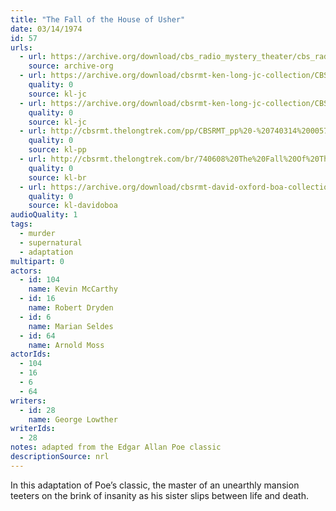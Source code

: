 ```yaml
---
title: "The Fall of the House of Usher"
date: 03/14/1974
id: 57
urls: 
  - url: https://archive.org/download/cbs_radio_mystery_theater/cbs_radio_mystery_theater-0051-0100.zip/cbs_radio_mystery_theater-0051-0100%2Fcbsrmt_0057_the_fall_of_the_house_of_usher.mp3
    source: archive-org
  - url: https://archive.org/download/cbsrmt-ken-long-jc-collection/CBSRMT - 740314 0057 Fall Of The House Of Usher vbr na_jc.mp3
    quality: 0
    source: kl-jc
  - url: https://archive.org/download/cbsrmt-ken-long-jc-collection/CBSRMT - 740314 0057 Fall of the House of Usher vbr df_jc.mp3
    quality: 0
    source: kl-jc
  - url: http://cbsrmt.thelongtrek.com/pp/CBSRMT_pp%20-%20740314%200057%20The%20Fall%20of%20the%20House%20of%20Usher.mp3
    quality: 0
    source: kl-pp
  - url: http://cbsrmt.thelongtrek.com/br/740608%20The%20Fall%20Of%20The%20House%20Of%20Usher%20WOR.mp3
    quality: 0
    source: kl-br
  - url: https://archive.org/download/cbsrmt-david-oxford-boa-collection/CBSRMT-740314-0057-The-Fall-of-the-House-of-Usher-(128-44)_WBBM-JE-{BoA}.mp3
    quality: 0
    source: kl-davidoboa
audioQuality: 1
tags: 
  - murder
  - supernatural
  - adaptation
multipart: 0
actors:  
  - id: 104
    name: Kevin McCarthy  
  - id: 16
    name: Robert Dryden  
  - id: 6
    name: Marian Seldes  
  - id: 64
    name: Arnold Moss
actorIds:  
  - 104  
  - 16  
  - 6  
  - 64
writers:  
  - id: 28
    name: George Lowther
writerIds:  
  - 28
notes: adapted from the Edgar Allan Poe classic
descriptionSource: nrl
---
```

In this adaptation of Poe’s classic, the master of an unearthly mansion teeters on the brink of insanity as his sister slips between life and death.